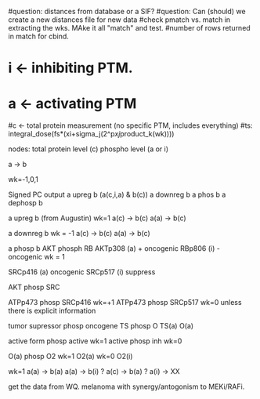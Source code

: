 #question: distances from database or a SIF?
#question: Can (should) we create a new distances file for new data
#check pmatch vs. match in extracting the wks. MAke it all "match" and test. 
#number of rows returned in match for cbind.
# i <- inhibiting PTM.
# a <- activating PTM
#c <- total protein measurement (no specific PTM, includes everything)
#ts: integral_dose(fs*(xi+sigma_j(2^p*xj*product_k(wk))))

nodes: 
total protein level (c)
phospho level (a or i)

a -> b

wk=-1,0,1

Signed PC output
a upreg b (a(c,i,a) & b(c))
a downreg b 
a phos b
a dephosp b 

a upreg b (from Augustin)
wk=1
a(c) -> b(c)
a(a) -> b(c)

a downreg b
wk = -1
a(c) -> b(c)
a(a) -> b(c)

a phosp b
AKT phosph RB
AKTp308 (a) + oncogenic
RBp806 (i) - oncogenic
wk = 1

SRCp416 (a) oncogenic
SRCp517 (i) suppress

AKT phosp SRC

ATPp473 phosp SRCp416 wk=+1
ATPp473 phosp SRCp517 wk=0 unless there is explicit information

tumor supressor phosp oncogene
TS phosp O
TS(a)
O(a)

active form phosp active wk=1
active phosp inh wk=0



O(a) phosp O2
wk=1 O2(a)
wk=0 O2(i)









wk=1
a(a) -> b(a)
a(a) -> b(i) ? 
a(c) -> b(a) ?
a(i) -> XX 






get the data from WQ. melanoma with synergy/antogonism to MEKi/RAFi.

